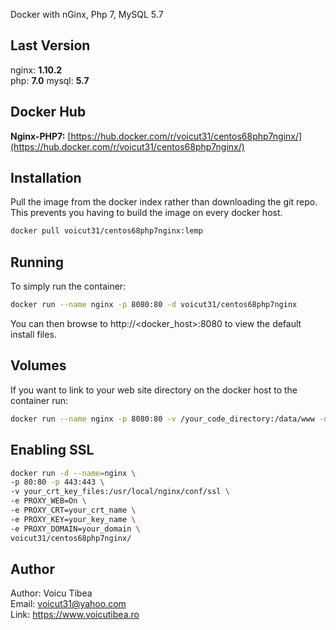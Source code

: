 Docker with nGinx, Php 7, MySQL 5.7

## Last Version
nginx: **1.10.2**   
php:   **7.0**
mysql:   **5.7**

## Docker Hub   
**Nginx-PHP7:** [https://hub.docker.com/r/voicut31/centos68php7nginx/](https://hub.docker.com/r/voicut31/centos68php7nginx/)   
   
## Installation
Pull the image from the docker index rather than downloading the git repo. This prevents you having to build the image on every docker host.
```sh
docker pull voicut31/centos68php7nginx:lemp
```

## Running
To simply run the container:
```sh
docker run --name nginx -p 8080:80 -d voicut31/centos68php7nginx
```
You can then browse to http://\<docker_host\>:8080 to view the default install files.

## Volumes
If you want to link to your web site directory on the docker host to the container run:
```sh
docker run --name nginx -p 8080:80 -v /your_code_directory:/data/www -d voicut31/centos68php7nginx
```

## Enabling SSL
```sh
docker run -d --name=nginx \
-p 80:80 -p 443:443 \
-v your_crt_key_files:/usr/local/nginx/conf/ssl \
-e PROXY_WEB=On \
-e PROXY_CRT=your_crt_name \
-e PROXY_KEY=your_key_name \
-e PROXY_DOMAIN=your_domain \
voicut31/centos68php7nginx/
```

## Author
Author: Voicu Tibea    
Email:  voicut31@yahoo.com       
Link:   https://www.voicutibea.ro

